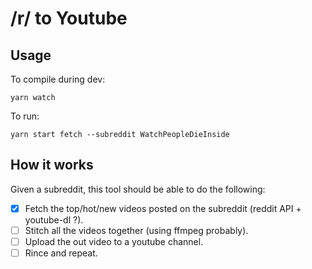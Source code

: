 # /r/ to Youtube

## Usage

To compile during dev:

```
yarn watch
```

To run:

```
yarn start fetch --subreddit WatchPeopleDieInside
```

## How it works

Given a subreddit, this tool should be able to do the following:

- [x] Fetch the top/hot/new videos posted on the subreddit (reddit API + youtube-dl ?).
- [ ] Stitch all the videos together (using ffmpeg probably).
- [ ] Upload the out video to a youtube channel.
- [ ] Rince and repeat.
